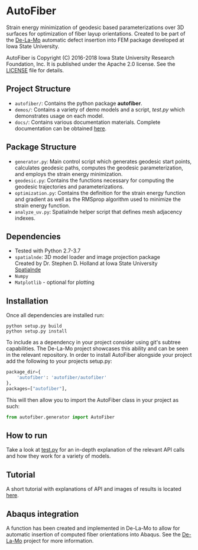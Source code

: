 # AutoFiber
Strain energy minimization of geodesic based parameterizations over 3D
surfaces for optimization of fiber layup orientations. Created to be part
of the [De-La-Mo](http://thermal.cnde.iastate.edu/de-la-mo.xhtml)
automatic defect insertion into FEM package developed at Iowa
State University.

AutoFiber is Copyright (C) 2016-2018 Iowa State University
Research Foundation, Inc. It is published under the
Apache 2.0 license. See the [LICENSE](LICENSE) file for details.

## Project Structure
* `autofiber/`: Contains the python package __autofiber__.
* `demos/`: Contains a variety of demo models and a script, *test.py*
which demonstrates usage on each model.
* `docs/`: Contains various documentation materials. Complete documentation
can be obtained [here](https://idealab-isu.github.io/autofiber/).

## Package Structure
* `generator.py`: Main control script which generates geodesic start points, calculates geodesic paths, computes the
geodesic parameterization, and employs the strain energy minimization.
* `geodesic.py`: Contains the functions necessary for computing the geodesic trajectories and parameterizations.
* `optimization.py`: Contains the definition for the strain energy function and gradient as well as the RMSprop
algorithm used to minimize the strain energy function.
* `analyze_uv.py`: Spatialnde helper script that defines mesh adjacency indexes.

## Dependencies
* Tested with Python 2.7-3.7
* `spatialnde`: 3D model loader and image projection package \
Created by Dr. Stephen D. Holland at Iowa State University \
[Spatialnde](http://thermal.cnde.iastate.edu/spatialnde)
* `Numpy`
* `Matplotlib` - optional for plotting

## Installation
Once all dependencies are installed run:
```
python setup.py build
python setup.py install
```

To include as a dependency in your project consider using git's subtree capabilities. The De-La-Mo project showcases
this ability and can be seen in the relevant repository. In order to install AutoFiber alongside your project add the
following to your projects setup.py:
```python
package_dir={
    'autofiber': 'autofiber/autofiber'
},
packages=["autofiber"],
```

This will then allow you to import the AutoFiber class in your project as such:
```python
from autofiber.generator import AutoFiber
```

## How to run
Take a look at [test.py](test.py) for an in-depth explanation of the relevant
API calls and how they work for a variety of models.

## Tutorial
A short tutorial with explanations of API and images of results is located [here](docs/tutorial.md).

## Abaqus integration
A function has been created and implemented in De-La-Mo to allow for
automatic insertion of computed fiber orientations into Abaqus. See the
[De-La-Mo](http://thermal.cnde.iastate.edu/de-la-mo.xhtml) project for
more information.
